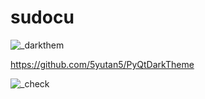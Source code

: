 # sudocu


![_darkthem](https://user-images.githubusercontent.com/43343453/223462409-8f06e7cc-2bc4-4561-87f6-c638bfb44718.png)

https://github.com/5yutan5/PyQtDarkTheme


![_check](https://user-images.githubusercontent.com/43343453/223754903-5716be01-0163-4e72-8dfe-f1780bffacd4.png)
